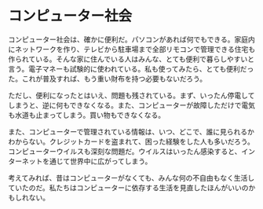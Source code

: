 ﻿# コンピューター社会

コンピューター社会は、確かに便利だ。パソコンがあれば何でもできる。家庭内にネットワークを作り、テレビから駐車場まで全部リモコンで管理できる住宅も作られている。そんな家に住んでいる人はみんな、とても便利で暮らしやすいと言う。電子マネーも試験的に使われている。私も使ってみたら、とても便利だった。これが普及すれば、もう重い財布を持つ必要もないだろう。

ただし、便利になったとはいえ、問題も残されている。まず、いったん停電してしまうと、逆に何もできなくなる。また、コンピューターが故障しただけで電気も水道も止まってしまう。買い物もできなくなる。

また、コンピューターで管理されている情報は、いつ、どこで、誰に見られるかわからない。クレジットカードを盗まれて、困った経験をした人も多いだろう。コンピューターウイルスも深刻な問題だ。ウイルスはいったん感染すると、インターネットを通じて世界中に広がってしまう。

考えてみれば、昔はコンピューターがなくても、みんな何の不自由もなく生活していたのだ。私たちはコンピューターに依存する生活を見直したほんがいいのかもしれない。

